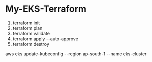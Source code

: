 # My-EKS-Terraform
1. terraform init
2. terraform plan
3. terraform validate
4. terraform apply --auto-approve
5. terraform destroy


aws eks update-kubeconfig --region ap-south-1 --name eks-cluster

   
